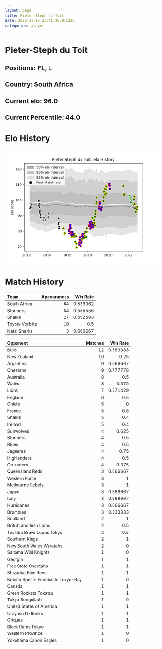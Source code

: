 ```yaml
---  
layout: page  
title: Pieter-Steph du Toit  
date: 2022-11-15 23:41:36.942226  
categories: player  
---
```

# Pieter-Steph du Toit

## Positions: FL, L

## Country: South Africa

## Current elo: 96.0

## Current Percentile: 44.0

# Elo History


![elo history](history_Pieter-StephduToit.png)
# Match History


| Team            |   Appearances |   Win Rate |
|:----------------|--------------:|-----------:|
| South Africa    |            64 |   0.539062 |
| Stormers        |            54 |   0.555556 |
| Sharks          |            27 |   0.592593 |
| Toyota Verblitz |            10 |   0.5      |
| Natal Sharks    |             3 |   0.666667 |

| Opponent                          |   Matches |   Win Rate |
|:----------------------------------|----------:|-----------:|
| Bulls                             |        12 |   0.583333 |
| New Zealand                       |        10 |   0.25     |
| Argentina                         |         9 |   0.666667 |
| Cheetahs                          |         9 |   0.777778 |
| Australia                         |         8 |   0.5      |
| Wales                             |         8 |   0.375    |
| Lions                             |         7 |   0.571429 |
| England                           |         6 |   0.5      |
| Chiefs                            |         5 |   0        |
| France                            |         5 |   0.8      |
| Sharks                            |         5 |   0.4      |
| Ireland                           |         5 |   0.4      |
| Sunwolves                         |         4 |   0.625    |
| Stormers                          |         4 |   0.5      |
| Blues                             |         4 |   0.5      |
| Jaguares                          |         4 |   0.75     |
| Highlanders                       |         4 |   0.5      |
| Crusaders                         |         4 |   0.375    |
| Queensland Reds                   |         3 |   0.666667 |
| Western Force                     |         3 |   1        |
| Melbourne Rebels                  |         3 |   1        |
| Japan                             |         3 |   0.666667 |
| Italy                             |         3 |   0.666667 |
| Hurricanes                        |         3 |   0.666667 |
| Brumbies                          |         3 |   0.333333 |
| Scotland                          |         2 |   1        |
| British and Irish Lions           |         2 |   0.5      |
| Toshiba Brave Lupus Tokyo         |         2 |   0.5      |
| Southern Kings                    |         2 |   1        |
| New South Wales Waratahs          |         2 |   0        |
| Saitama Wild Knights              |         1 |   0        |
| Georgia                           |         1 |   1        |
| Free State Cheetahs               |         1 |   1        |
| Shizuoka Blue Revs                |         1 |   1        |
| Kubota Spears Funabashi Tokyo-Bay |         1 |   0        |
| Canada                            |         1 |   1        |
| Green Rockets Tokatsu             |         1 |   1        |
| Tokyo Sungoliath                  |         1 |   0        |
| United States of America          |         1 |   1        |
| Urayasu D-Rocks                   |         1 |   1        |
| Griquas                           |         1 |   1        |
| Black Rams Tokyo                  |         1 |   1        |
| Western Province                  |         1 |   0        |
| Yokohama Canon Eagles             |         1 |   0        |